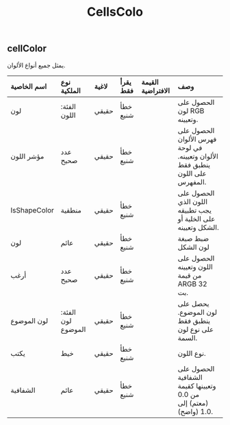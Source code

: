 ﻿---
title: CellsColo
second_title: Aspose.Cells Cloud Documen
type: docs
url: /ar/specification/model/cellscolor/
description: "Aspose.Cells مواصفات النموذج السحابي: CellsColor. تعامل بسهولة مع Excel ومستندات جداول البيانات الأخرى التي تحتوي على ميزات مثل الفتح والتوليد والتحرير والتقسيم والدمج والمقارنة والتحويل"
kwords: Excel، Office، جدول البيانات، Cloud REST API، CellsColor
weight: 50
---
## **cellColor**

 يمثل جميع أنواع الألوان.

| اسم الخاصية| نوع الملكية| لاغية| يقرأ فقط| القيمة الافتراضية| وصف|
|:- |:- |:- |:- |:- |:- |
| لون| الفئة: اللون| حقيقي| خطأ شنيع|| الحصول على لون RGB وتعيينه.|
| مؤشر اللون| عدد صحيح| حقيقي| خطأ شنيع|| الحصول على فهرس الألوان في لوحة الألوان وتعيينه. ينطبق فقط على اللون المفهرس.|
| IsShapeColor| منطقية| حقيقي| خطأ شنيع|| الحصول على اللون الذي يجب تطبيقه على الخلية أو الشكل وتعيينه.|
| لون| عائم| حقيقي| خطأ شنيع|| ضبط صبغة لون الشكل|
| أرغب| عدد صحيح| حقيقي| خطأ شنيع|| الحصول على اللون وتعيينه من قيمة ARGB 32 بت.|
| لون الموضوع| الفئة: لون الموضوع| حقيقي| خطأ شنيع|| يحصل على لون الموضوع. ينطبق فقط على نوع لون السمة.|
| يكتب| خيط| حقيقي| خطأ شنيع|| نوع اللون.|
| الشفافية| عائم| حقيقي| خطأ شنيع|| الحصول على الشفافية وتعيينها كقيمة من 0.0 (معتم) إلى 1.0 (واضح).|

